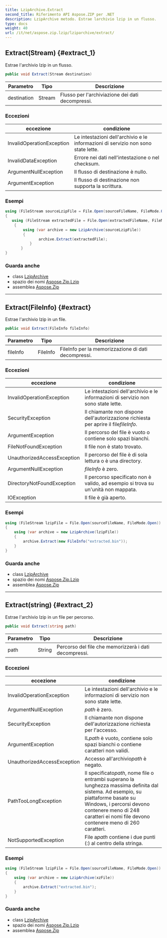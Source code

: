 ```yaml
---
title: LzipArchive.Extract
second_title: Riferimento API Aspose.ZIP per .NET
description: LzipArchive metodo. Estrae larchivio lzip in un flusso.
type: docs
weight: 40
url: /it/net/aspose.zip.lzip/lziparchive/extract/
---
```

## Extract(Stream) {#extract_1}

Estrae l'archivio lzip in un flusso.

```csharp
public void Extract(Stream destination)
```

| Parametro | Tipo | Descrizione |
| --- | --- | --- |
| destination | Stream | Flusso per l'archiviazione dei dati decompressi. |

### Eccezioni

| eccezione | condizione |
| --- | --- |
| InvalidOperationException | Le intestazioni dell'archivio e le informazioni di servizio non sono state lette. |
| InvalidDataException | Errore nei dati nell'intestazione o nel checksum. |
| ArgumentNullException | Il flusso di destinazione è nullo. |
| ArgumentException | Il flusso di destinazione non supporta la scrittura. |

### Esempi

```csharp
using (FileStream sourceLzipFile = File.Open(sourceFileName, FileMode.Open))
{
   using (FileStream extractedFile = File.Open(extractedFileName, FileMode.Create))
    {
        using (var archive = new LzipArchive(sourceLzipFile))
        {
               archive.Extract(extractedFile);
           }
       }
}
```

### Guarda anche

* class [LzipArchive](../)
* spazio dei nomi [Aspose.Zip.Lzip](../../lziparchive/)
* assemblea [Aspose.Zip](../../../)

---

## Extract(FileInfo) {#extract}

Estrae l'archivio lzip in un file.

```csharp
public void Extract(FileInfo fileInfo)
```

| Parametro | Tipo | Descrizione |
| --- | --- | --- |
| fileInfo | FileInfo | FileInfo per la memorizzazione di dati decompressi. |

### Eccezioni

| eccezione | condizione |
| --- | --- |
| InvalidOperationException | Le intestazioni dell'archivio e le informazioni di servizio non sono state lette. |
| SecurityException | Il chiamante non dispone dell'autorizzazione richiesta per aprire il file*fileInfo*. |
| ArgumentException | Il percorso del file è vuoto o contiene solo spazi bianchi. |
| FileNotFoundException | Il file non è stato trovato. |
| UnauthorizedAccessException | Il percorso del file è di sola lettura o è una directory. |
| ArgumentNullException | *fileInfo* è zero. |
| DirectoryNotFoundException | Il percorso specificato non è valido, ad esempio si trova su un'unità non mappata. |
| IOException | Il file è già aperto. |

### Esempi

```csharp
using (FileStream lzipFile = File.Open(sourceFileName, FileMode.Open))
{
    using (var archive = new LzipArchive(lzipFile))
    {
        archive.Extract(new FileInfo("extracted.bin"));
    }
}
```

### Guarda anche

* class [LzipArchive](../)
* spazio dei nomi [Aspose.Zip.Lzip](../../lziparchive/)
* assemblea [Aspose.Zip](../../../)

---

## Extract(string) {#extract_2}

Estrae l'archivio lzip in un file per percorso.

```csharp
public void Extract(string path)
```

| Parametro | Tipo | Descrizione |
| --- | --- | --- |
| path | String | Percorso del file che memorizzerà i dati decompressi. |

### Eccezioni

| eccezione | condizione |
| --- | --- |
| InvalidOperationException | Le intestazioni dell'archivio e le informazioni di servizio non sono state lette. |
| ArgumentNullException | *path* è zero. |
| SecurityException | Il chiamante non dispone dell'autorizzazione richiesta per l'accesso. |
| ArgumentException | IL*path* è vuoto, contiene solo spazi bianchi o contiene caratteri non validi. |
| UnauthorizedAccessException | Accesso all'archivio*path* è negato. |
| PathTooLongException | Il specificato*path*, nome file o entrambi superano la lunghezza massima definita dal sistema. Ad esempio, su piattaforme basate su Windows, i percorsi devono contenere meno di 248 caratteri ei nomi file devono contenere meno di 260 caratteri. |
| NotSupportedException | File a*path* contiene i due punti (:) al centro della stringa. |

### Esempi

```csharp
using (FileStream lzipFile = File.Open(sourceFileName, FileMode.Open))
{
    using (var archive = new LzipArchive(xzFile))
    {
        archive.Extract("extracted.bin");
    }
}
```

### Guarda anche

* class [LzipArchive](../)
* spazio dei nomi [Aspose.Zip.Lzip](../../lziparchive/)
* assemblea [Aspose.Zip](../../../)


